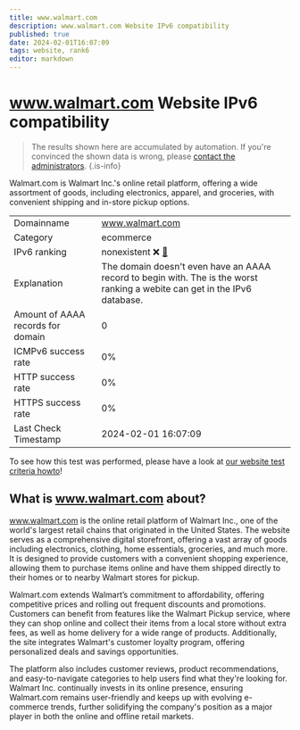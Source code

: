 ```yaml
---
title: www.walmart.com
description: www.walmart.com Website IPv6 compatibility
published: true
date: 2024-02-01T16:07:09
tags: website, rank6
editor: markdown
---
```


# www.walmart.com Website IPv6 compatibility

> The results shown here are accumulated by automation. If you're convinced the shown data is wrong, please [contact the administrators](/howto/chat). 
{.is-info}

Walmart.com is Walmart Inc.'s online retail platform, offering a wide assortment of goods, including electronics, apparel, and groceries, with convenient shipping and in-store pickup options.


|   |   |
| - | - |
| Domainname | www.walmart.com
| Category | ecommerce |
| IPv6 ranking | nonexistent :x: [🔗](/howto/ranking) |
| Explanation | The domain doesn't even have an AAAA record to begin with. The is the worst ranking a webite can get in the IPv6 database. |
| Amount of AAAA records for domain | 0 |
| ICMPv6 success rate | 0%|
| HTTP success rate | 0% |
| HTTPS success rate | 0% |
| Last Check Timestamp | 2024-02-01 16:07:09 |

To see how this test was performed, please have a look at [our website test criteria howto](/howto/testcriteria/website)!


## What is www.walmart.com about?
www.walmart.com is the online retail platform of Walmart Inc., one of the world's largest retail chains that originated in the United States. The website serves as a comprehensive digital storefront, offering a vast array of goods including electronics, clothing, home essentials, groceries, and much more. It is designed to provide customers with a convenient shopping experience, allowing them to purchase items online and have them shipped directly to their homes or to nearby Walmart stores for pickup.

Walmart.com extends Walmart’s commitment to affordability, offering competitive prices and rolling out frequent discounts and promotions. Customers can benefit from features like the Walmart Pickup service, where they can shop online and collect their items from a local store without extra fees, as well as home delivery for a wide range of products. Additionally, the site integrates Walmart's customer loyalty program, offering personalized deals and savings opportunities.

The platform also includes customer reviews, product recommendations, and easy-to-navigate categories to help users find what they're looking for. Walmart Inc. continually invests in its online presence, ensuring Walmart.com remains user-friendly and keeps up with evolving e-commerce trends, further solidifying the company's position as a major player in both the online and offline retail markets.


